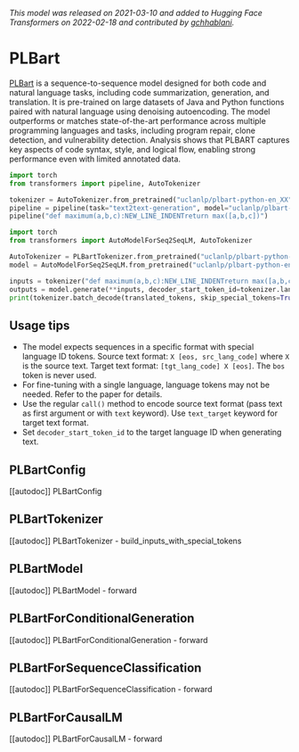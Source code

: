 <!--Copyright 2022 The HuggingFace Team. All rights reserved.

Licensed under the Apache License, Version 2.0 (the "License"); you may not use this file except in compliance with
the License. You may obtain a copy of the License at

http://www.apache.org/licenses/LICENSE-2.0

Unless required by applicable law or agreed to in writing, software distributed under the License is distributed on
an "AS IS" BASIS, WITHOUT WARRANTIES OR CONDITIONS OF ANY KIND, either express or implied. See the License for the
specific language governing permissions and limitations under the License.

⚠️ Note that this file is in Markdown but contain specific syntax for our doc-builder (similar to MDX) that may not be
rendered properly in your Markdown viewer.

-->
*This model was released on 2021-03-10 and added to Hugging Face Transformers on 2022-02-18 and contributed by [gchhablani](https://huggingface.co/gchhablani).*

# PLBart

[PLBart](https://huggingface.co/papers/2103.06333) is a sequence-to-sequence model designed for both code and natural language tasks, including code summarization, generation, and translation. It is pre-trained on large datasets of Java and Python functions paired with natural language using denoising autoencoding. The model outperforms or matches state-of-the-art performance across multiple programming languages and tasks, including program repair, clone detection, and vulnerability detection. Analysis shows that PLBART captures key aspects of code syntax, style, and logical flow, enabling strong performance even with limited annotated data.

<hfoptions id="usage">
<hfoption id="Pipeline">

```py
import torch
from transformers import pipeline, AutoTokenizer

tokenizer = AutoTokenizer.from_pretrained("uclanlp/plbart-python-en_XX", src_lang="python", tgt_lang="en_XX")
pipeline = pipeline(task="text2text-generation", model="uclanlp/plbart-python-en_XX", dtype="auto", tokenizer=tokenizer)
pipeline("def maximum(a,b,c):NEW_LINE_INDENTreturn max([a,b,c])")
```

</hfoption>
<hfoption id="AutoModel">

```py
import torch
from transformers import AutoModelForSeq2SeqLM, AutoTokenizer

AutoTokenizer = PLBartTokenizer.from_pretrained("uclanlp/plbart-python-en_XX", src_lang="python", tgt_lang="en_XX")
model = AutoModelForSeq2SeqLM.from_pretrained("uclanlp/plbart-python-en_XX", dtype="auto")

inputs = tokenizer("def maximum(a,b,c):NEW_LINE_INDENTreturn max([a,b,c])", return_tensors="pt")
outputs = model.generate(**inputs, decoder_start_token_id=tokenizer.lang_code_to_id["en_XX"])
print(tokenizer.batch_decode(translated_tokens, skip_special_tokens=True)[0])
```

</hfoption>
</hfoptions>

## Usage tips

- The model expects sequences in a specific format with special language ID tokens. Source text format: `X [eos, src_lang_code]` where `X` is the source text. Target text format: `[tgt_lang_code] X [eos]`. The `bos` token is never used.
- For fine-tuning with a single language, language tokens may not be needed. Refer to the paper for details.
- Use the regular `call()` method to encode source text format (pass text as first argument or with `text` keyword). Use `text_target` keyword for target text format.
- Set `decoder_start_token_id` to the target language ID when generating text.

## PLBartConfig

[[autodoc]] PLBartConfig

## PLBartTokenizer

[[autodoc]] PLBartTokenizer
    - build_inputs_with_special_tokens

## PLBartModel

[[autodoc]] PLBartModel
    - forward

## PLBartForConditionalGeneration

[[autodoc]] PLBartForConditionalGeneration
    - forward

## PLBartForSequenceClassification

[[autodoc]] PLBartForSequenceClassification
    - forward

## PLBartForCausalLM

[[autodoc]] PLBartForCausalLM
    - forward